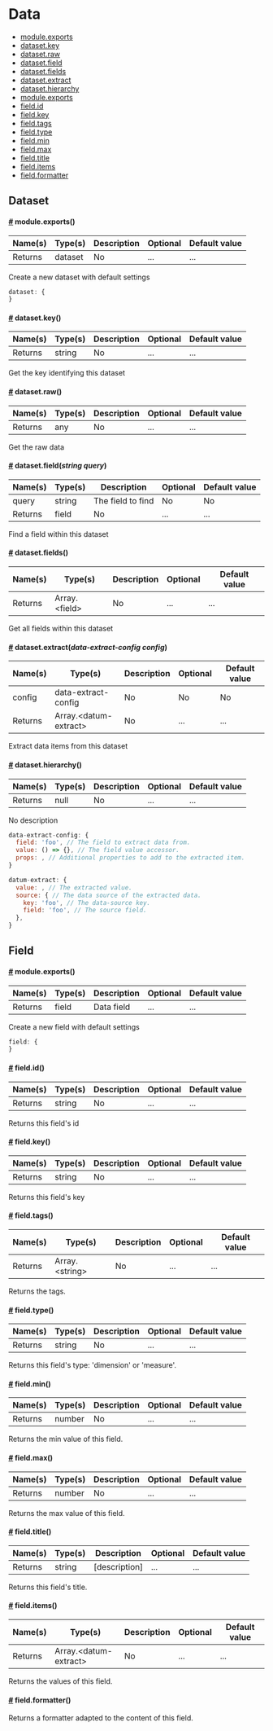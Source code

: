 # Data

* <a href="#module.exports">module.exports</a>
* <a href="#dataset.key">dataset.key</a>
* <a href="#dataset.raw">dataset.raw</a>
* <a href="#dataset.field">dataset.field</a>
* <a href="#dataset.fields">dataset.fields</a>
* <a href="#dataset.extract">dataset.extract</a>
* <a href="#dataset.hierarchy">dataset.hierarchy</a>
* <a href="#module.exports">module.exports</a>
* <a href="#field.id">field.id</a>
* <a href="#field.key">field.key</a>
* <a href="#field.tags">field.tags</a>
* <a href="#field.type">field.type</a>
* <a href="#field.min">field.min</a>
* <a href="#field.max">field.max</a>
* <a href="#field.title">field.title</a>
* <a href="#field.items">field.items</a>
* <a href="#field.formatter">field.formatter</a>


## Dataset

#### <a name='module.exports' href='#module.exports'>#</a> **module.exports**()

|Name(s)|Type(s)|Description|Optional|Default value|
|-------|-------|-----------|--------|-------------|
| Returns | dataset | No | ... | ... |

Create a new dataset with default settings  
```js
dataset: {
}
```
#### <a name='dataset.key' href='#dataset.key'>#</a> **dataset.key**()

|Name(s)|Type(s)|Description|Optional|Default value|
|-------|-------|-----------|--------|-------------|
| Returns | string | No | ... | ... |

Get the key identifying this dataset  
#### <a name='dataset.raw' href='#dataset.raw'>#</a> **dataset.raw**()

|Name(s)|Type(s)|Description|Optional|Default value|
|-------|-------|-----------|--------|-------------|
| Returns | any | No | ... | ... |

Get the raw data  
#### <a name='dataset.field' href='#dataset.field'>#</a> **dataset.field**(*string query*)

|Name(s)|Type(s)|Description|Optional|Default value|
|-------|-------|-----------|--------|-------------|
| query | string | The field to find | No | No |
| Returns | field | No | ... | ... |

Find a field within this dataset  
#### <a name='dataset.fields' href='#dataset.fields'>#</a> **dataset.fields**()

|Name(s)|Type(s)|Description|Optional|Default value|
|-------|-------|-----------|--------|-------------|
| Returns | Array.&lt;field&gt; | No | ... | ... |

Get all fields within this dataset  
#### <a name='dataset.extract' href='#dataset.extract'>#</a> **dataset.extract**(*data-extract-config config*)

|Name(s)|Type(s)|Description|Optional|Default value|
|-------|-------|-----------|--------|-------------|
| config | data-extract-config | No | No | No |
| Returns | Array.&lt;datum-extract&gt; | No | ... | ... |

Extract data items from this dataset  
#### <a name='dataset.hierarchy' href='#dataset.hierarchy'>#</a> **dataset.hierarchy**()

|Name(s)|Type(s)|Description|Optional|Default value|
|-------|-------|-----------|--------|-------------|
| Returns | null | No | ... | ... |

No description  
```js
data-extract-config: {
  field: 'foo', // The field to extract data from.
  value: () => {}, // The field value accessor.
  props: , // Additional properties to add to the extracted item.
}
```
```js
datum-extract: {
  value: , // The extracted value.
  source: { // The data source of the extracted data.
    key: 'foo', // The data-source key.
    field: 'foo', // The source field.
  },
}
```

## Field

#### <a name='module.exports' href='#module.exports'>#</a> **module.exports**()

|Name(s)|Type(s)|Description|Optional|Default value|
|-------|-------|-----------|--------|-------------|
| Returns | field | Data field | ... | ... |

Create a new field with default settings  
```js
field: {
}
```
#### <a name='field.id' href='#field.id'>#</a> **field.id**()

|Name(s)|Type(s)|Description|Optional|Default value|
|-------|-------|-----------|--------|-------------|
| Returns | string | No | ... | ... |

Returns this field&#x27;s id  
#### <a name='field.key' href='#field.key'>#</a> **field.key**()

|Name(s)|Type(s)|Description|Optional|Default value|
|-------|-------|-----------|--------|-------------|
| Returns | string | No | ... | ... |

Returns this field&#x27;s key  
#### <a name='field.tags' href='#field.tags'>#</a> **field.tags**()

|Name(s)|Type(s)|Description|Optional|Default value|
|-------|-------|-----------|--------|-------------|
| Returns | Array.&lt;string&gt; | No | ... | ... |

Returns the tags.  
#### <a name='field.type' href='#field.type'>#</a> **field.type**()

|Name(s)|Type(s)|Description|Optional|Default value|
|-------|-------|-----------|--------|-------------|
| Returns | string | No | ... | ... |

Returns this field&#x27;s type: &#x27;dimension&#x27; or &#x27;measure&#x27;.  
#### <a name='field.min' href='#field.min'>#</a> **field.min**()

|Name(s)|Type(s)|Description|Optional|Default value|
|-------|-------|-----------|--------|-------------|
| Returns | number | No | ... | ... |

Returns the min value of this field.  
#### <a name='field.max' href='#field.max'>#</a> **field.max**()

|Name(s)|Type(s)|Description|Optional|Default value|
|-------|-------|-----------|--------|-------------|
| Returns | number | No | ... | ... |

Returns the max value of this field.  
#### <a name='field.title' href='#field.title'>#</a> **field.title**()

|Name(s)|Type(s)|Description|Optional|Default value|
|-------|-------|-----------|--------|-------------|
| Returns | string | [description] | ... | ... |

Returns this field&#x27;s title.  
#### <a name='field.items' href='#field.items'>#</a> **field.items**()

|Name(s)|Type(s)|Description|Optional|Default value|
|-------|-------|-----------|--------|-------------|
| Returns | Array.&lt;datum-extract&gt; | No | ... | ... |

Returns the values of this field.  
#### <a name='field.formatter' href='#field.formatter'>#</a> **field.formatter**()


Returns a formatter adapted to the content of this field.  
